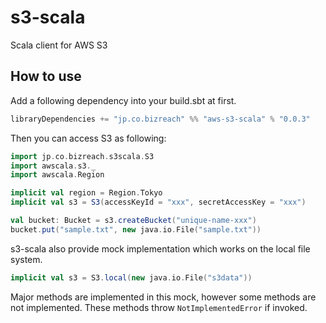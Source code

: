 s3-scala
==========

Scala client for AWS S3

## How to use

Add a following dependency into your build.sbt at first.

```scala
libraryDependencies += "jp.co.bizreach" %% "aws-s3-scala" % "0.0.3"
```

Then you can access S3 as following:

```scala
import jp.co.bizreach.s3scala.S3
import awscala.s3._
import awscala.Region

implicit val region = Region.Tokyo
implicit val s3 = S3(accessKeyId = "xxx", secretAccessKey = "xxx")

val bucket: Bucket = s3.createBucket("unique-name-xxx")
bucket.put("sample.txt", new java.io.File("sample.txt"))
```

s3-scala also provide mock implementation which works on the local file system.

```scala
implicit val s3 = S3.local(new java.io.File("s3data"))
```

Major methods are implemented in this mock, however some methods are not implemented.
These methods throw `NotImplementedError` if invoked.
